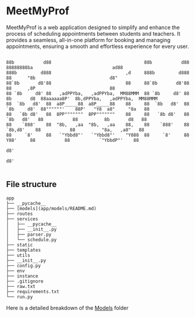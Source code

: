 # MeetMyProf
MeetMyProf is a web application designed to simplify and enhance the process of scheduling appointments between students and teachers. It provides a seamless, all-in-one platform for booking and managing appointments, ensuring a smooth and effortless experience for every user.

```
                                                                                                                              
88b           d88                                   88b           d88               88888888ba                              ad88  
888b         d888                            ,d     888b         d888               88      "8b                            d8"    
88`8b       d8'88                            88     88`8b       d8'88               88      ,8P                            88     
88 `8b     d8' 88   ,adPPYba,   ,adPPYba,  MM88MMM  88 `8b     d8' 88  8b       d8  88aaaaaa8P'  8b,dPPYba,   ,adPPYba,  MM88MMM  
88  `8b   d8'  88  a8P_____88  a8P_____88    88     88  `8b   d8'  88  `8b     d8'  88""""""'    88P'   "Y8  a8"     "8a   88     
88   `8b d8'   88  8PP"""""""  8PP"""""""    88     88   `8b d8'   88   `8b   d8'   88           88          8b       d8   88     
88    `888'    88  "8b,   ,aa  "8b,   ,aa    88,    88    `888'    88    `8b,d8'    88           88          "8a,   ,a8"   88     
88     `8'     88   `"Ybbd8"'   `"Ybbd8"'    "Y888  88     `8'     88      Y88'     88           88           `"YbbdP"'    88     
                                                                           d8'                                                    
                                                                          d8'
                                                                                     
```
                                                                                                                        
## File structure
```
app
├── __pycache__
├── [models](app/models/README.md)
├── routes
├── services
│   ├── __pycache__
│   ├── __init__.py
│   ├── parser.py
│   └── schedule.py
├── static
├── templates
├── utils
├── __init__.py
├── config.py
├── env
├── instance
├── .gitignore
├── raw.txt
├── requirements.txt
└── run.py
```

Here is a detailed breakdown of the [Models](app/models/README.md) folder






     
